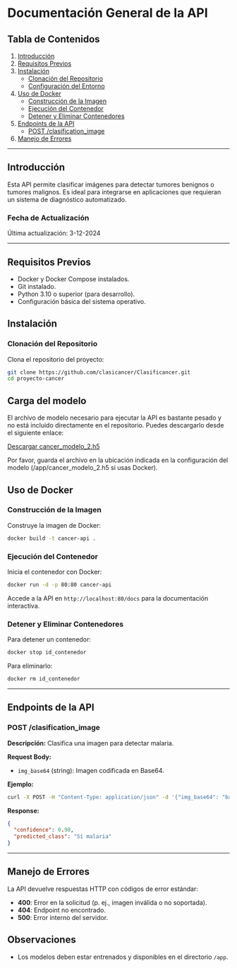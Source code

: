 
# Documentación General de la API

## Tabla de Contenidos
1. [Introducción](#introducción)
2. [Requisitos Previos](#requisitos-previos)
3. [Instalación](#instalación)
   - [Clonación del Repositorio](#clonación-del-repositorio)
   - [Configuración del Entorno](#configuración-del-entorno)
4. [Uso de Docker](#uso-de-docker)
   - [Construcción de la Imagen](#construcción-de-la-imagen)
   - [Ejecución del Contenedor](#ejecución-del-contenedor)
   - [Detener y Eliminar Contenedores](#detener-y-eliminar-contenedores)
5. [Endpoints de la API](#endpoints-de-la-api)
   - [POST /clasification_image](#post-clasification_image)
6. [Manejo de Errores](#manejo-de-errores)

---

## Introducción
Esta API permite clasificar imágenes para detectar tumores benignos o tumores malignos. 
Es ideal para integrarse en aplicaciones que requieran un sistema de diagnóstico automatizado.

### Fecha de Actualización
Última actualización: 3-12-2024

---

## Requisitos Previos
- Docker y Docker Compose instalados.
- Git instalado.
- Python 3.10 o superior (para desarrollo).
- Configuración básica del sistema operativo.

## Instalación

### Clonación del Repositorio
Clona el repositorio del proyecto:
```bash
git clone https://github.com/clasicancer/Clasificancer.git
cd proyecto-cancer
```
## Carga del modelo

El archivo de modelo necesario para ejecutar la API es bastante pesado y no está incluido directamente en el repositorio. Puedes descargarlo desde el siguiente enlace:
 
[Descargar cancer_modelo_2.h5](https://drive.google.com/file/d/17XrqdCtbny6RukYmdqZqthdpPddUPYFi/view?usp=share_link)


Por favor, guarda el archivo en la ubicación indicada en la configuración del modelo (/app/cancer_modelo_2.h5 si usas Docker).
 
## Uso de Docker

### Construcción de la Imagen
Construye la imagen de Docker:
```bash
docker build -t cancer-api .
```

### Ejecución del Contenedor
Inicia el contenedor con Docker:
```bash
docker run -d -p 80:80 cancer-api
```
Accede a la API en `http://localhost:80/docs` para la documentación interactiva.

### Detener y Eliminar Contenedores
Para detener un contenedor:
```bash
docker stop id_contenedor
```
Para eliminarlo:
```bash
docker rm id_contenedor
```

---

## Endpoints de la API

### POST /clasification_image
**Descripción:** Clasifica una imagen para detectar malaria.

**Request Body:**
- `img_base64` (string): Imagen codificada en Base64.

**Ejemplo:**
```bash
curl -X POST -H "Content-Type: application/json" -d '{"img_base64": "base64_string"}' http://localhost:80/clasification_image
```

**Response:**
```json
{
  "confidence": 0.98,
  "predicted_class": "Sí malaria"
}
```

---

## Manejo de Errores
La API devuelve respuestas HTTP con códigos de error estándar:
- **400**: Error en la solicitud (p. ej., imagen inválida o no soportada).
- **404**: Endpoint no encontrado.
- **500**: Error interno del servidor.

## Observaciones

- Los modelos deben estar entrenados y disponibles en el directorio `/app`.
